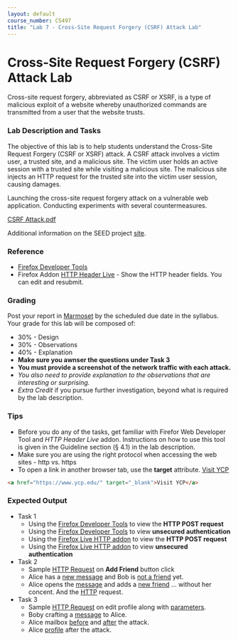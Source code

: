 ```yaml
---
layout: default
course_number: CS497
title: "Lab 7 - Cross-Site Request Forgery (CSRF) Attack Lab"
---
```


# Cross-Site Request Forgery (CSRF) Attack Lab
Cross-site request forgery, abbreviated as CSRF or XSRF, is a type of malicious exploit of a website whereby unauthorized commands are transmitted from a user that the website trusts.

### Lab Description and Tasks

The objective of this lab is to help students understand the Cross-Site Request Forgery (CSRF or XSRF) attack. A CSRF attack involves a victim user, a trusted site, and a malicious site. The victim user holds an active session with a trusted site while visiting a malicious site. The malicious site injects an HTTP request for the trusted site into the victim user session, causing damages.

Launching the cross-site request forgery attack on a vulnerable web application. Conducting experiments with several countermeasures.

[CSRF Attack.pdf](Web_CSRF_Elgg.pdf)

Additional information on the SEED project [site](http://www.cis.syr.edu/~wedu/seed/Labs_16.04/Web/Web_CSRF_Elgg/). 

### Reference
- [Firefox Developer Tools](https://developer.mozilla.org/en-US/docs/Tools)
- Firefox Addon [HTTP Header Live](https://addons.mozilla.org/en-US/firefox/addon/http-header-live/?src=search) - Show the HTTP header fields. You can edit and resubmit.

### Grading
Post your report in [Marmoset](https://cs.ycp.edu/marmoset) by the scheduled due date in the syllabus. Your grade for this lab will be composed of:
- 30% - Design
- 30% - Observations
- 40% - Explanation
- **Make sure you awnser the questions under Task 3**
- **You must provide a screenshot of the network traffic with each attack.**
- *You also need to provide explanation to the observations that are interesting or surprising.*
- *Extra Credit* if you pursue further investigation, beyond what is required by the lab description.

### Tips
- Before you do any of the tasks, get familiar with Firefor Web Developer Tool and *HTTP Header Live* addon. Instructions on how to use this tool is given in the Guideline section (§ 4.1) in the lab description. 
- Make sure you are using the right protocol when accessing the web sites - http vs. https 
- To open a link in another browser tab, use the **target** attribute. <a href="https://www.ycp.edu/" target="_blank">Visit YCP</a>
```HTML
<a href="https://www.ycp.edu/" target="_blank">Visit YCP</a>
```

### Expected Output
- Task 1 
  - Using the <a href="./csrf/task1_post_dev_tools.png" target="_blank">Firefox Developer Tools</a> to view the **HTTP POST request**
  - Using the <a href="./csrf/task1_post_dev_tools_token.png" target="_blank">Firefox Developer Tools</a> to view **unsecured authentication**   
  - Using the <a href="./csrf/task1_post_live_http.png" target="_blank">Firefox Live HTTP addon</a> to view the **HTTP POST request**
  - Using the <a href="./csrf/task1_post_live_http_token.png" target="_blank">Firefox Live HTTP addon</a> to view **unsecured authentication** 
- Task 2
   - Sample <a href="./csrf/task2_add_friend_http_request.PNG" target="_blank">HTTP Request</a> on **Add Friend** button click
   - Alice has a <a href="./csrf/task2_alice_has_message.png" target="_blank">new message</a> and Bob is <a href="./csrf/task2_alice_has_message_no_friend.png" target="_blank">not a friend</a> yet.
   - Alice opens the <a href="./csrf/task2_alice_has_message2.png" target="_blank">message</a> and adds a <a href="./csrf/task2_alice_has_new_friend.png" target="_blank">new friend<a/> ... without her concent. And the <a href="./csrf/task2_alice_has_new_friend_http_request.png" target="_blank">HTTP</a> request.
- Task 3
  - Sample <a href="./csrf/task3_observe_post_request_url.png" target="_blank">HTTP Request</a> on edit profile along with <a href="./csrf/task3_observe_post_request_params.png" target="_blank">parameters</a>.
  - Boby crafting a <a href="./csrf/task3_boby_message_alice.png" target="_blank">message</a> to Alice.
  - Alice mailbox <a href="./csrf/task3_alice_mailbox.png" target="_blank"> before<a> and <a href="./csrf/task3_alice_mailbox_after.png" target="_blank">after</a> the attack. 
  - Alice <a href="./csrf/task3_alice_profile.png" target="_blank">profile</a> after the attack. 
